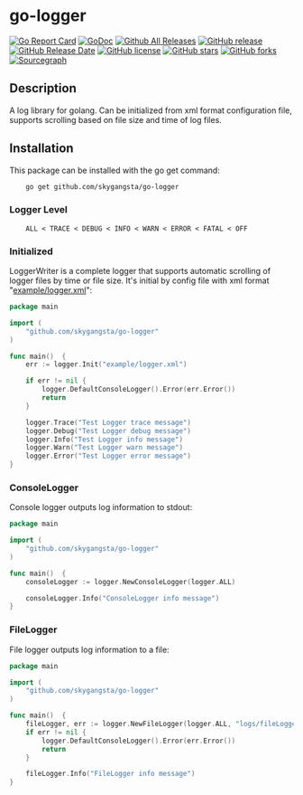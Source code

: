 # go-logger

[![Go Report Card](https://goreportcard.com/badge/github.com/skygangsta/go-logger)](https://goreportcard.com/report/github.com/skygangsta/go-logger)
[![GoDoc](https://godoc.org/github.com/skygangsta/go-logger?status.svg)](https://godoc.org/github.com/skygangsta/go-logger)
[![Github All Releases](https://img.shields.io/github/downloads/skygangsta/go-logger/total.svg)](https://github.com/skygangsta/go-logger/releases)
[![GitHub release](https://img.shields.io/github/release/skygangsta/go-logger/all.svg)](https://github.com/skygangsta/go-logger/releases)
[![GitHub Release Date](https://img.shields.io/github/release-date-pre/skygangsta/go-logger.svg)](https://github.com/skygangsta/go-logger/releases)
[![GitHub license](https://img.shields.io/github/license/skygangsta/go-logger.svg)](https://github.com/skygangsta/go-logger/blob/master/LICENSE)
[![GitHub stars](https://img.shields.io/github/stars/skygangsta/go-logger.svg)](https://github.com/skygangsta/go-logger/stargazers)
[![GitHub forks](https://img.shields.io/github/forks/skygangsta/go-logger.svg)](https://github.com/skygangsta/go-logger/network)
[![Sourcegraph](https://sourcegraph.com/github.com/skygangsta/go-logger/-/badge.svg)](https://sourcegraph.com/github.com/skygangsta/go-logger?badge)

## Description

A log library for golang. Can be initialized from xml format configuration file, supports scrolling based on file size and time of log files.

## Installation

This package can be installed with the go get command:

```sh
    go get github.com/skygangsta/go-logger
```

### Logger Level

```text
    ALL < TRACE < DEBUG < INFO < WARN < ERROR < FATAL < OFF
```

### Initialized

LoggerWriter is a complete logger that supports automatic scrolling of logger files by time or file size. It's initial by config file with xml format "[example/logger.xml](https://github.com/skygangsta/go-logger/blob/master/example/logger.xml)":

```go
package main

import (
    "github.com/skygangsta/go-logger"
)

func main()  {
    err := logger.Init("example/logger.xml")

    if err != nil {
        logger.DefaultConsoleLogger().Error(err.Error())
        return
    }

    logger.Trace("Test Logger trace message")
    logger.Debug("Test Logger debug message")
    logger.Info("Test Logger info message")
    logger.Warn("Test Logger warn message")
    logger.Error("Test Logger error message")
}
```

### ConsoleLogger

Console logger outputs log information to stdout:

```go
package main

import (
    "github.com/skygangsta/go-logger"
)

func main()  {
    consoleLogger := logger.NewConsoleLogger(logger.ALL)

    consoleLogger.Info("ConsoleLogger info message") 
}
```

### FileLogger

File logger outputs log information to a file:

```go
package main

import (
    "github.com/skygangsta/go-logger"
)

func main()  {
    fileLogger, err := logger.NewFileLogger(logger.ALL, "logs/fileLogger.log")
    if err != nil {
        logger.DefaultConsoleLogger().Error(err.Error())
        return
    }

    fileLogger.Info("FileLogger info message")
}
```
